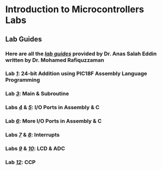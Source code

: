 # Introduction to Microcontrollers Labs

## Lab Guides
### Here are all the [*lab guides*](https://github.com/fctanglao/IntroductionToMicrocontrollersLabs/tree/main/Lab%20Guides) provided by Dr. Anas Salah Eddin written by Dr. Mohamed Rafiquzzaman
### Lab [*1*](https://github.com/fctanglao/IntroductionToMicrocontrollersLabs/blob/main/Lab%20Guides/Lab%201%20Guide.pdf): 24-bit Addition using PIC18F Assembly Language Programming
### Lab [*3*](https://github.com/fctanglao/IntroductionToMicrocontrollersLabs/blob/main/Lab%20Guides/Lab%203%20Guide.pdf): Main & Subroutine
### Labs [*4*](https://github.com/fctanglao/IntroductionToMicrocontrollersLabs/blob/main/Lab%20Guides/Lab%204%20Guide.pdf) & [*5*](https://github.com/fctanglao/IntroductionToMicrocontrollersLabs/blob/main/Lab%20Guides/Lab%205%20Guide.pdf): I/O Ports in Assembly & C
### Lab [*6*](https://github.com/fctanglao/IntroductionToMicrocontrollersLabs/blob/main/Lab%20Guides/Lab%206%20Guide.pdf): More I/O Ports in Assembly & C
### Labs [*7*](https://github.com/fctanglao/IntroductionToMicrocontrollersLabs/blob/main/Lab%20Guides/Lab%207%20Guide.pdf) & [*8*](https://github.com/fctanglao/IntroductionToMicrocontrollersLabs/blob/main/Lab%20Guides/Lab%208%20Guide.pdf): Interrupts
### Labs [*9*](https://github.com/fctanglao/IntroductionToMicrocontrollersLabs/blob/main/Lab%20Guides/Lab%209%20Guide.pdf) & [*10*](https://www.youtube.com/watch?v=1cIbyBzErN8): LCD & ADC
### Lab [*12*](https://www.youtube.com/watch?v=htTvNX9Kj-I): CCP
